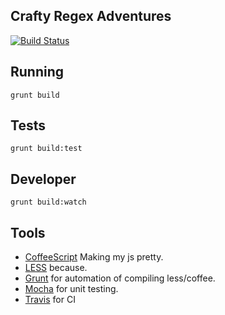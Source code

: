 ## Crafty Regex Adventures
[![Build Status](https://travis-ci.org/blainesch/regex-adventures.svg?branch=master)](https://travis-ci.org/blainesch/regex-adventures)

## Running
~~~
grunt build
~~~

## Tests
~~~
grunt build:test
~~~

## Developer
~~~
grunt build:watch
~~~

## Tools
 * [CoffeeScript](http://coffeescript.org/) Making my js pretty.
 * [LESS](http://lesscss.org/) because.
 * [Grunt](http://gruntjs.com/) for automation of compiling less/coffee.
 * [Mocha](http://visionmedia.github.io/mocha/) for unit testing.
 * [Travis](https://travis-ci.org/) for CI
